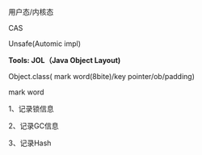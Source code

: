 用户态/内核态

CAS

Unsafe(Automic impl)

**Tools:  JOL（Java Object Layout)**

Object.class( mark word(8bite)/key pointer/ob/padding)

mark word

1、记录锁信息

2、记录GC信息

3、记录Hash